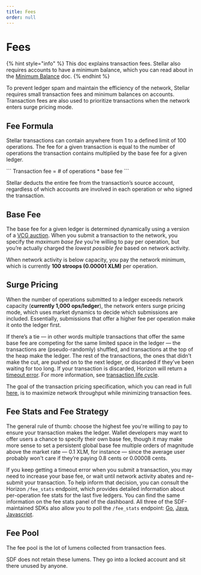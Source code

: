 ```yaml
---
title: Fees
order: null
---
```


# Fees



{% hint style="info" %}
This doc explains transaction fees. Stellar also requires accounts to have a minimum balance, which you can read about in the [Minimum Balance](minimum-balance.md) doc.
{% endhint %}

To prevent ledger spam and maintain the efficiency of the network, Stellar requires small transaction fees and minimum balances on accounts. Transaction fees are also used to prioritize transactions when the network enters surge pricing mode.

## Fee Formula

Stellar transactions can contain anywhere from 1 to a defined limit of 100 operations. The fee for a given transaction is equal to the number of operations the transaction contains multiplied by the base fee for a given ledger.

 \`\`\` Transaction fee = \# of operations \* base fee \`\`\`

Stellar deducts the entire fee from the transaction’s source account, regardless of which accounts are involved in each operation or who signed the transaction.

## Base Fee

The base fee for a given ledger is determined dynamically using a version of a [VCG auction](https://en.wikipedia.org/wiki/Vickrey%E2%80%93Clarke%E2%80%93Groves_auction). When you submit a transaction to the network, you specify the _maximum base fee_ you’re willing to pay per operation, but you’re actually charged the _lowest possible fee_ based on network activity.

When network activity is below capacity, you pay the network minimum, which is currently **100 stroops \(0.00001 XLM\)** per operation.

## Surge Pricing

When the number of operations submitted to a ledger exceeds network capacity \(**currently 1,000 ops/ledger**\), the network enters surge pricing mode, which uses market dynamics to decide which submissions are included. Essentially, submissions that offer a higher fee per operation make it onto the ledger first.

If there’s a tie — in other words multiple transactions that offer the same base fee are competing for the same limited space in the ledger — the transactions are \(pseudo-randomly\) shuffled, and transactions at the top of the heap make the ledger. The rest of the transactions, the ones that didn’t make the cut, are pushed on to the next ledger, or discarded if they’ve been waiting for too long. If your transaction is discarded, Horizon will return a [timeout error](https://github.com/slideloft/new-docs/tree/046158a008b14dc6d54bdd6f4c48e078c303a05e/content/api/errors/http-status-codes/horizon-specific.mdx). For more information, see [transaction life cycle](transactions.md#life-cycle-of-a-transaction).

The goal of the transaction pricing specification, which you can read in full [here](https://github.com/stellar/stellar-protocol/blob/master/core/cap-0005.md), is to maximize network throughput while minimizing transaction fees.

## Fee Stats and Fee Strategy

The general rule of thumb: choose the highest fee you're willing to pay to ensure your transaction makes the ledger. Wallet developers may want to offer users a chance to specify their own base fee, though it may make more sense to set a persistent global base fee multiple orders of magnitude above the market rate — 0.1 XLM, for instance — since the average user probably won't care if they’re paying 0.8 cents or 0.00008 cents.

If you keep getting a timeout error when you submit a transaction, you may need to increase your base fee, or wait until network activity abates and re-submit your transaction. To help inform that decision, you can consult the Horizon `/fee_stats` endpoint, which provides detailed information about per-operation fee stats for the last five ledgers. You can find the same information on the fee stats panel of the dashboard. All three of the SDF-maintained SDKs also allow you to poll the `/fee_stats` endpoint: [Go](https://godoc.org/github.com/stellar/go/clients/horizonclient#Client.FeeStats), [Java](https://stellar.github.io/java-stellar-sdk/), [Javascript](https://stellar.github.io/js-stellar-sdk/Server.html#feeStats).

## Fee Pool

The fee pool is the lot of lumens collected from transaction fees.

SDF does not retain these lumens. They go into a locked account and sit there unused by anyone.

